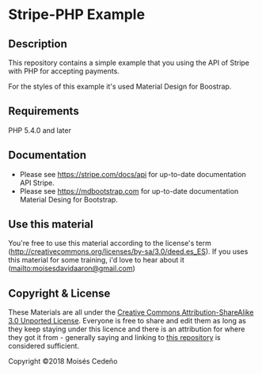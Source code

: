 # Stripe-PHP Example

## Description ##

This repository contains a simple example that you using the API of Stripe with PHP for accepting payments.

For the styles of this example it's used Material Design for Boostrap.

## Requirements ##
PHP 5.4.0 and later

## Documentation ##

- Please see https://stripe.com/docs/api for up-to-date documentation API Stripe.
- Please see https://mdbootstrap.com for up-to-date documentation Material Desing for Bootstrap.


## Use this material ##

You're free to use this material according to the license's term (http://creativecommons.org/licenses/by-sa/3.0/deed.es_ES). If you uses this material for some training, i'd love to hear about it (<mailto:moisesdavidaaron@gmail.com>)

## Copyright & License ##

These Materials are all under the [Creative Commons Attribution-ShareAlike 3.0 Unported License](http://creativecommons.org/licenses/by-sa/3.0/deed.en_EN). Everyone is free to share and edit them as long as they keep staying under this licence and there is an attribution for where they got it from - generally saying and linking to [this repository](https://github.com/cmoises1/stripe-php) is considered sufficient.

Copyright &copy;2018 Moisés Cedeño


